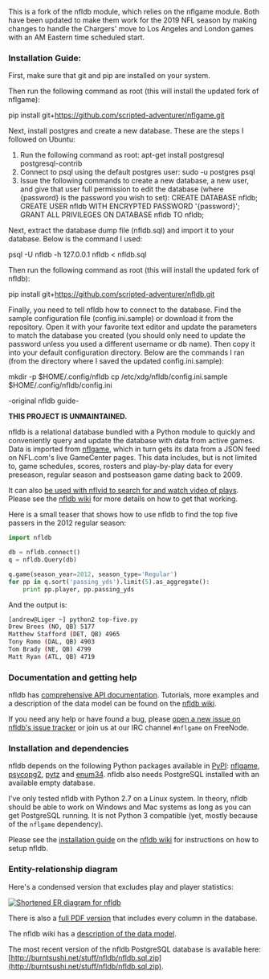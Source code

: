 This is a fork of the nfldb module, which relies on the nflgame module. Both have been updated to make them work for the 2019 NFL season by making changes to handle the Chargers' move to Los Angeles and London games with an AM Eastern time scheduled start. 

### Installation Guide:

First, make sure that git and pip are installed on your system. 

Then run the following command as root (this will install the updated fork of nflgame):

pip install git+https://github.com/scripted-adventurer/nflgame.git

Next, install postgres and create a new database. These are the steps I followed on Ubuntu:
1. Run the following command as root:
apt-get install postgresql postgresql-contrib
2. Connect to psql using the default postgres user:
sudo -u postgres psql
3. Issue the following commands to create a new database, a new user, and give that user full permission to edit the database (where {password} is the password you wish to set):
CREATE DATABASE nfldb;
CREATE USER nfldb WITH ENCRYPTED PASSWORD '{password}';
GRANT ALL PRIVILEGES ON DATABASE nfldb TO nfldb;

Next, extract the database dump file (nfldb.sql) and import it to your database. Below is the command I used:

psql -U nfldb -h 127.0.0.1 nfldb < nfldb.sql

Then run the following command as root (this will install the updated fork of nfldb):

pip install git+https://github.com/scripted-adventurer/nfldb.git

Finally, you need to tell nfldb how to connect to the database. Find the sample configuration file (config.ini.sample) or download it from the repository. Open it with your favorite text editor and update the parameters to match the database you created (you should only need to update the password unless you used a different username or db name). Then copy it into your default configuration directory. Below are the commands I ran (from the directory where I saved the updated config.ini.sample):

mkdir -p $HOME/.config/nfldb
cp /etc/xdg/nfldb/config.ini.sample $HOME/.config/nfldb/config.ini



-original nfldb guide-

**THIS PROJECT IS UNMAINTAINED.**

nfldb is a relational database bundled with a Python module to quickly and
conveniently query and update the database with data from active games.
Data is imported from
[nflgame](https://github.com/BurntSushi/nflgame), which in turn gets its data
from a JSON feed on NFL.com's live GameCenter pages. This data includes, but is
not limited to, game schedules, scores, rosters and play-by-play data for every
preseason, regular season and postseason game dating back to 2009.

It can also
[be used with nflvid to search for and watch video of
plays](http://pdoc.burntsushi.net/nflvid.vlc). Please see the
[nfldb wiki](https://github.com/BurntSushi/nfldb/wiki) for more details on how
to get that working.

Here is a small teaser that shows how to use nfldb to find the top five passers
in the 2012 regular season:

```python
import nfldb

db = nfldb.connect()
q = nfldb.Query(db)

q.game(season_year=2012, season_type='Regular')
for pp in q.sort('passing_yds').limit(5).as_aggregate():
    print pp.player, pp.passing_yds
```

And the output is:

```bash
[andrew@Liger ~] python2 top-five.py
Drew Brees (NO, QB) 5177
Matthew Stafford (DET, QB) 4965
Tony Romo (DAL, QB) 4903
Tom Brady (NE, QB) 4799
Matt Ryan (ATL, QB) 4719
```


### Documentation and getting help

nfldb has
[comprehensive API documentation](http://pdoc.burntsushi.net/nfldb).
Tutorials, more examples and a description of the data model can be found
on the [nfldb wiki](https://github.com/BurntSushi/nfldb/wiki).

If you need any help or have found a bug, please
[open a new issue on nfldb's issue
tracker](https://github.com/BurntSushi/nfldb/issues/new)
or join us at our IRC channel `#nflgame` on FreeNode.


### Installation and dependencies

nfldb depends on the following Python packages available in
[PyPI](https://pypi.python.org/pypi):
[nflgame](https://pypi.python.org/pypi/nflgame),
[psycopg2](https://pypi.python.org/pypi/psycopg2),
[pytz](https://pypi.python.org/pypi/pytz) and
[enum34](https://pypi.python.org/pypi/enum34).
nfldb also needs PostgreSQL installed with an available empty database.

I've only tested nfldb with Python 2.7 on a Linux system. In theory, nfldb
should be able to work on Windows and Mac systems as long as you can get
PostgreSQL running. It is not Python 3 compatible (yet, mostly because of
the `nflgame` dependency).

Please see the
[installation guide](https://github.com/BurntSushi/nfldb/wiki/Installation)
on the [nfldb wiki](https://github.com/BurntSushi/nfldb/wiki)
for instructions on how to setup nfldb.


### Entity-relationship diagram

Here's a condensed version that excludes play and player statistics:

[![Shortened ER diagram for nfldb](http://burntsushi.net/stuff/nfldb/nfldb-condensed.png)](http://burntsushi.net/stuff/nfldb/nfldb-condensed.pdf)

There is also a [full PDF version](http://burntsushi.net/stuff/nfldb/nfldb.pdf)
that includes every column in the database.

The nfldb wiki has a [description of the data
model](https://github.com/BurntSushi/nfldb/wiki/The-data-model).

The most recent version of the nfldb PostgreSQL database is available here:
[http://burntsushi.net/stuff/nfldb/nfldb.sql.zip](http://burntsushi.net/stuff/nfldb/nfldb.sql.zip).

